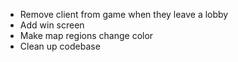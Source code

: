 - Remove client from game when they leave a lobby
- Add win screen
- Make map regions change color
- Clean up codebase
